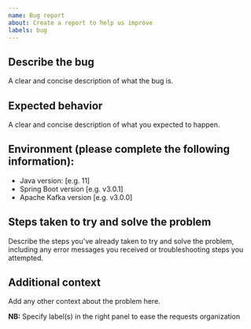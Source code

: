 ```yaml
---
name: Bug report
about: Create a report to help us improve
labels: bug
---
```


## Describe the bug
A clear and concise description of what the bug is.

## Expected behavior
A clear and concise description of what you expected to happen.

## Environment (please complete the following information):

- Java version: [e.g. 11]
- Spring Boot version [e.g. v3.0.1]
- Apache Kafka version [e.g. v3.0.0]

## Steps taken to try and solve the problem
Describe the steps you've already taken to try and solve the problem, including any error messages you received or troubleshooting steps you attempted.

## Additional context
Add any other context about the problem here.

**NB:** Specify label(s) in the right panel to ease the requests organization
